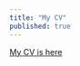 ```yaml
---
title: "My CV"
published: true
---
```

<a href="{{site.baseurl}}/Nick%20Little_CV.pdf">My CV is here</a>

